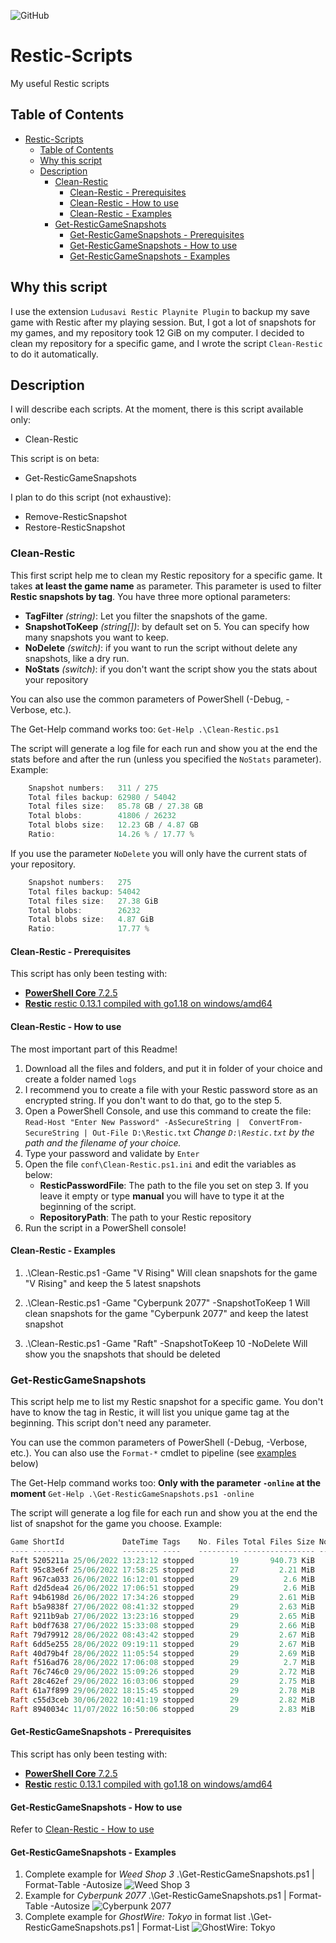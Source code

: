![GitHub](https://img.shields.io/github/license/Chucky2401/Restic-Scripts?style=plastic)

# Restic-Scripts

My useful Restic scripts

## Table of Contents

- [Restic-Scripts](#restic-scripts)
  - [Table of Contents](#table-of-contents)
  - [Why this script](#why-this-script)
  - [Description](#description)
    - [Clean-Restic](#clean-restic)
      - [Clean-Restic - Prerequisites](#clean-restic---prerequisites)
      - [Clean-Restic - How to use](#clean-restic---how-to-use)
      - [Clean-Restic - Examples](#clean-restic---examples)
    - [Get-ResticGameSnapshots](#get-resticgamesnapshots)
      - [Get-ResticGameSnapshots - Prerequisites](#get-resticgamesnapshots---prerequisites)
      - [Get-ResticGameSnapshots - How to use](#get-resticgamesnapshots---how-to-use)
      - [Get-ResticGameSnapshots - Examples](#get-resticgamesnapshots---examples)

## Why this script

I use the extension `Ludusavi Restic Playnite Plugin` to backup my save game with Restic after my playing session.
But, I got a lot of snapshots for my games, and my repository took 12 GiB on my computer.
I decided to clean my repository for a specific game, and I wrote the script `Clean-Restic` to do it automatically.

## Description

I will describe each scripts.
At the moment, there is this script available only:

- Clean-Restic

This script is on beta:

- Get-ResticGameSnapshots

I plan to do this script (not exhaustive):

- Remove-ResticSnapshot
- Restore-ResticSnapshot

### Clean-Restic

This first script help me to clean my Restic repository for a specific game.
It takes **at least the game name** as parameter. This parameter is used to filter **Restic snapshots by tag**.
You have three more optional parameters:

- **TagFilter** *(string)*: Let you filter the snapshots of the game.
- **SnapshotToKeep** *(string[])*: by default set on 5. You can specify how many snapshots you want to keep.
- **NoDelete** *(switch)*: if you want to run the script without delete any snapshots, like a dry run.
- **NoStats** *(switch)*: if you don't want the script show you the stats about your repository

You can also use the common parameters of PowerShell (-Debug, -Verbose, etc.).

The Get-Help command works too:
`Get-Help .\Clean-Restic.ps1`

The script will generate a log file for each run and show you at the end the stats before and after the run (unless you specified the `NoStats` parameter).
Example:

```powershell
    Snapshot numbers:   311 / 275
    Total files backup: 62980 / 54042
    Total files size:   85.78 GB / 27.38 GB
    Total blobs:        41806 / 26232
    Total blobs size:   12.23 GB / 4.87 GB
    Ratio:              14.26 % / 17.77 %
```

If you use the parameter `NoDelete` you will only have the current stats of your repository.

```powershell
    Snapshot numbers:   275
    Total files backup: 54042
    Total files size:   27.38 GiB
    Total blobs:        26232
    Total blobs size:   4.87 GiB
    Ratio:              17.77 %
```

#### Clean-Restic - Prerequisites

This script has only been testing with:

- [**PowerShell Core** 7.2.5](https://github.com/PowerShell/PowerShell/releases/tag/v7.2.5)
- [**Restic** restic 0.13.1 compiled with go1.18 on windows/amd64](https://restic.net)

#### Clean-Restic - How to use

The most important part of this Readme!

1. Download all the files and folders, and put it in folder of your choice and create a folder named `logs`
2. I recommend you to create a file with your Restic password store as an encrypted string. If you don't want to do that, go to the step 5.
3. Open a PowerShell Console, and use this command to create the file: `Read-Host "Enter New Password" -AsSecureString |  ConvertFrom-SecureString | Out-File D:\Restic.txt`
*Change `D:\Restic.txt` by the path and the filename of your choice.*
4. Type your password and validate by `Enter`
5. Open the file `conf\Clean-Restic.ps1.ini` and edit the variables as below:
   - **ResticPasswordFile**: The path to the file you set on step 3. If you leave it empty or type **manual** you will have to type it at the beginning of the script.
   - **RepositoryPath**: The path to your Restic repository
6. Run the script in a PowerShell console!

#### Clean-Restic - Examples

1. .\Clean-Restic.ps1 -Game "V Rising"
Will clean snapshots for the game "V Rising" and keep the 5 latest snapshots

2. .\Clean-Restic.ps1 -Game "Cyberpunk 2077" -SnapshotToKeep 1
Will clean snapshots for the game "Cyberpunk 2077" and keep the latest snapshot

3. .\Clean-Restic.ps1 -Game "Raft" -SnapshotToKeep 10 -NoDelete
Will show you the snapshots that should be deleted

### Get-ResticGameSnapshots

This script help me to list my Restic snapshot for a specific game. You don't have to know the tag in Restic, it will list you unique game tag at the beginning.
This script don't need any parameter.

You can use the common parameters of PowerShell (-Debug, -Verbose, etc.).
You can also use the `Format-*` cmdlet to pipeline (see [examples](#get-resticgamesnapshots---examples) below)

The Get-Help command works too:
**Only with the parameter `-online` at the moment**
`Get-Help .\Get-ResticGameSnapshots.ps1 -online`

The script will generate a log file for each run and show you at the end the list of snapshot for the game you choose.
Example:

```powershell
Game ShortId             DateTime Tags    No. Files Total Files Size No. Blobs Total Blobs Size  Ratio
---- -------             -------- ----    --------- ---------------- --------- ----------------  -----
Raft 5205211a 25/06/2022 13:23:12 stopped        19       940.73 KiB        20       946.35 KiB  100,6
Raft 95c83e6f 25/06/2022 17:58:25 stopped        27         2.21 MiB        28         2.22 MiB 100,36
Raft 967ca033 26/06/2022 16:12:01 stopped        29          2.6 MiB        30         2.61 MiB 100,31
Raft d2d5dea4 26/06/2022 17:06:51 stopped        29          2.6 MiB        30         2.61 MiB 100,31
Raft 94b6198d 26/06/2022 17:34:26 stopped        29         2.61 MiB        30         2.62 MiB 100,31
Raft b5a9838f 27/06/2022 08:41:32 stopped        29         2.63 MiB        30         2.64 MiB 100,34
Raft 9211b9ab 27/06/2022 13:23:16 stopped        29         2.65 MiB        30         2.66 MiB  100,3
Raft b0df7638 27/06/2022 15:33:08 stopped        29         2.66 MiB        30         2.67 MiB  100,3
Raft 79d79912 28/06/2022 08:43:42 stopped        29         2.67 MiB        30         2.68 MiB  100,3
Raft 6dd5e255 28/06/2022 09:19:11 stopped        29         2.67 MiB        30         2.67 MiB  100,3
Raft 40d79b4f 28/06/2022 11:05:54 stopped        29         2.69 MiB        30          2.7 MiB  100,3
Raft f516ad76 28/06/2022 17:06:08 stopped        29          2.7 MiB        30         2.71 MiB  100,3
Raft 76c746c0 29/06/2022 15:09:26 stopped        29         2.72 MiB        30         2.73 MiB 100,29
Raft 28c462ef 29/06/2022 16:03:06 stopped        29         2.75 MiB        30         2.75 MiB 100,29
Raft 61a7f899 29/06/2022 18:15:45 stopped        29         2.78 MiB        30         2.78 MiB 100,29
Raft c55d3ceb 30/06/2022 10:41:19 stopped        29         2.82 MiB        30         2.83 MiB 100,28
Raft 8940034c 11/07/2022 16:50:06 stopped        29         2.83 MiB        30         2.84 MiB 100,32
```

#### Get-ResticGameSnapshots - Prerequisites

This script has only been testing with:

- [**PowerShell Core** 7.2.5](https://github.com/PowerShell/PowerShell/releases/tag/v7.2.5)
- [**Restic** restic 0.13.1 compiled with go1.18 on windows/amd64](https://restic.net)

#### Get-ResticGameSnapshots - How to use

Refer to [Clean-Restic - How to use](#clean-restic---how-to-use)

#### Get-ResticGameSnapshots - Examples

1. Complete example for *Weed Shop 3*
  .\Get-ResticGameSnapshots.ps1 | Format-Table -Autosize
  ![Weed Shop 3](https://i.imgur.com/IIFbM5wl.png)
2. Example for *Cyberpunk 2077*
  .\Get-ResticGameSnapshots.ps1 | Format-Table -Autosize
  ![Cyberpunk 2077](https://i.imgur.com/1NFt3gal.png)
3. Complete example for *GhostWire: Tokyo* in format list
  .\Get-ResticGameSnapshots.ps1 | Format-List
  ![GhostWire: Tokyo](https://i.imgur.com/C6RBGhrl.png)
